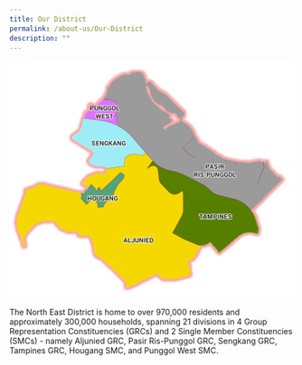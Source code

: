 ```yaml
---
title: Our District
permalink: /about-us/Our-District
description: ""
---
```

![](/images/North%20East%20District.png)

The North East District is home to over 970,000 residents and approximately 300,000 households, spanning 21 divisions in 4 Group Representation Constituencies (GRCs) and 2 Single Member Constituencies (SMCs) - namely Aljunied GRC, Pasir Ris-Punggol GRC, Sengkang GRC, Tampines GRC, Hougang SMC, and Punggol West SMC.